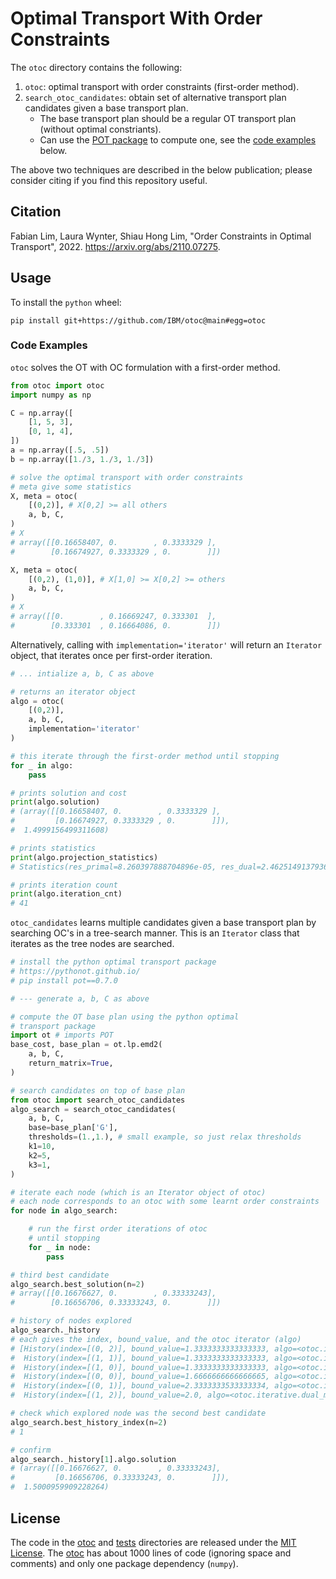 # Optimal Transport With Order Constraints

The `otoc` directory contains the following:
1. `otoc`: optimal transport with order constraints (first-order method).
2. `search_otoc_candidates`: obtain set of alternative transport plan candidates given a base transport plan.
    * The base transport plan should be a regular OT transport plan (without optimal constriants).
    * Can use the [POT package](https://pythonot.github.io/) to compute one, see the [code examples](#code-examples) below.

The above two techniques are described in the below publication; please consider citing if you find this repository useful.

## Citation

Fabian Lim, Laura Wynter, Shiau Hong Lim, "Order Constraints in Optimal Transport", 2022. https://arxiv.org/abs/2110.07275.

## Usage

To install the `python` wheel:

```shell
pip install git+https://github.com/IBM/otoc@main#egg=otoc
```

### Code Examples

`otoc` solves the OT with OC formulation with a first-order method.

```python
from otoc import otoc
import numpy as np

C = np.array([
    [1, 5, 3],
    [0, 1, 4],
])
a = np.array([.5, .5])
b = np.array([1./3, 1./3, 1./3])

# solve the optimal transport with order constraints
# meta give some statistics
X, meta = otoc(
    [(0,2)], # X[0,2] >= all others
    a, b, C, 
)
# X
# array([[0.16658407, 0.        , 0.3333329 ],
#        [0.16674927, 0.3333329 , 0.        ]])

X, meta = otoc(
    [(0,2), (1,0)], # X[1,0] >= X[0,2] >= others
    a, b, C, 
)
# X
# array([[0.        , 0.16669247, 0.333301  ],
#        [0.333301  , 0.16664086, 0.        ]])
```

Alternatively, calling with `implementation='iterator'` will return an `Iterator` object, that iterates once per first-order iteration.

```python
# ... intialize a, b, C as above

# returns an iterator object
algo = otoc(
    [(0,2)], 
    a, b, C, 
    implementation='iterator'
)

# this iterate through the first-order method until stopping
for _ in algo:
    pass

# prints solution and cost
print(algo.solution)
# (array([[0.16658407, 0.        , 0.3333329 ],
#         [0.16674927, 0.3333329 , 0.        ]]),
#  1.4999156499311608)

# prints statistics
print(algo.projection_statistics)
# Statistics(res_primal=8.260397888704896e-05, res_dual=2.4625149137936733e-05, norm_dual=3.570708156906683)

# prints iteration count
print(algo.iteration_cnt)
# 41
```

`otoc_candidates` learns multiple candidates given a base transport plan by searching OC's in a tree-search manner. This is an `Iterator` class that iterates as the tree nodes are searched.

```python
# install the python optimal transport package
# https://pythonot.github.io/
# pip install pot==0.7.0

# --- generate a, b, C as above

# compute the OT base plan using the python optimal
# transport package
import ot # imports POT
base_cost, base_plan = ot.lp.emd2(
    a, b, C,
    return_matrix=True,
)

# search candidates on top of base plan
from otoc import search_otoc_candidates
algo_search = search_otoc_candidates(
    a, b, C, 
    base=base_plan['G'],
    thresholds=(1.,1.), # small example, so just relax thresholds
    k1=10,
    k2=5,
    k3=1,
)

# iterate each node (which is an Iterator object of otoc)
# each node corresponds to an otoc with some learnt order constraints
for node in algo_search:

    # run the first order iterations of otoc
    # until stopping
    for _ in node:
        pass

# third best candidate
algo_search.best_solution(n=2)
# array([[0.16676627, 0.        , 0.33333243],
#        [0.16656706, 0.33333243, 0.        ]])

# history of nodes explored
algo_search._history
# each gives the index, bound_value, and the otoc iterator (algo)
# [History(index=[(0, 2)], bound_value=1.3333333333333333, algo=<otoc.iterative.dual_method.DualMethod object at 0x7fb6242dc9d0>, skip=False),
#  History(index=[(1, 1)], bound_value=1.3333333333333333, algo=<otoc.iterative.dual_method.DualMethod object at 0x7fb6242dc1d0>, skip=False),
#  History(index=[(1, 0)], bound_value=1.3333333333333333, algo=<otoc.iterative.dual_method.DualMethod object at 0x7fb6242dc590>, skip=False),
#  History(index=[(0, 0)], bound_value=1.6666666666666665, algo=<otoc.iterative.dual_method.DualMethod object at 0x7fb6242dce10>, skip=False),
#  History(index=[(0, 1)], bound_value=2.3333333533333334, algo=<otoc.iterative.dual_method.DualMethod object at 0x7fb6242dd210>, skip=True),
#  History(index=[(1, 2)], bound_value=2.0, algo=<otoc.iterative.dual_method.DualMethod object at 0x7fb6242dd490>, skip=True)]

# check which explored node was the second best candidate
algo_search.best_history_index(n=2)
# 1

# confirm
algo_search._history[1].algo.solution
# (array([[0.16676627, 0.        , 0.33333243],
#         [0.16656706, 0.33333243, 0.        ]]),
#  1.5000959909228264)
```

## License

The code in the [otoc](./otoc) and [tests](./tests) directories are released under the [MIT License](./LICENSE). The [otoc](./otoc) has about 1000 lines of code (ignoring space and comments) and only one package dependency (`numpy`).

